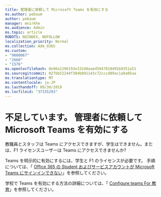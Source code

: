 ```yaml
---
title: 管理者に依頼して Microsoft Teams を有効にする
ms.author: pebaum
author: pebaum
manager: mnirkhe
ms.audience: Admin
ms.topic: article
ROBOTS: NOINDEX, NOFOLLOW
localization_priority: Normal
ms.collection: Adm_O365
ms.custom:
- "9000067"
- "2660"
- "1576"
ms.openlocfilehash: 0e96a1296193e33240aaed5947010d91b9351a51
ms.sourcegitcommit: 027bb52244f304b891143c72cccd89ac1a9a05aa
ms.translationtype: MT
ms.contentlocale: ja-JP
ms.lasthandoff: 09/30/2019
ms.locfileid: "37335293"
---
```

# <a name="youre-missing-out-ask-your-admin-to-enable-microsoft-teams"></a>不足しています。 管理者に依頼して Microsoft Teams を有効にする

教職員とスタッフは Teams にアクセスできますが、学生はできません。または、F1 ライセンスユーザーは Teams にアクセスできませんか?

Teams を明示的に有効にするには、学生と F1 のライセンスが必要です。 手順については、「 [Office 365 の Student およびサービスアカウントが Microsoft Teams にサインインできない](https://docs.microsoft.com/microsoftteams/troubleshoot/teams-sign-in/office-365-accounts-cannot-sign-in)」を参照してください。 

学校で Teams を有効にする方法の詳細については、「 [Configure teams For 教育](https://docs.microsoft.com/microsoft-365/education/deploy/set-up-teams-for-education)」を参照してください。 